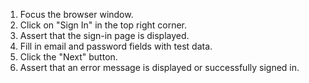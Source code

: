 1. Focus the browser window.
2. Click on "Sign In" in the top right corner.
3. Assert that the sign-in page is displayed.
4. Fill in email and password fields with test data.
5. Click the "Next" button.
6. Assert that an error message is displayed or successfully signed in.